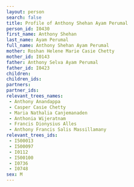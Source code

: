 ```yaml
---
layout: person
search: false
title: Profile of Anthony Shehan Ayam Perumal
person_id: I0430
first_name: Anthony Shehan
last_name: Ayam Perumal
full_name: Anthony Shehan Ayam Perumal
mother: Roshan Helene Marie Casie Chetty
mother_id: I0143
father: Anthony Selva Ayam Perumal
father_id: I0423
children:
children_ids:
partners:
partner_ids:
relevant_trees_names:
 - Anthony Anandappa
 - Casper Casie Chetty
 - Maria Nathalia Canjemanaden
 - Anthonia Wijeratnam
 - Francis Dionysius Alles
 - Anthony Francis Salis Massillamany
relevant_trees_ids:
 - I500013
 - I500097
 - I0112
 - I500100
 - I0736
 - I0748
sex: M
---
```


